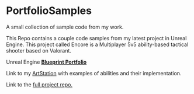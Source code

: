 # PortfolioSamples
A small collection of sample code from my work.

This Repo contains a couple code samples from my latest project in Unreal Engine.
This project called Encore is a Multiplayer 5v5 ability-based tactical shooter based on Valorant.

Unreal Engine **[Blueprint Portfolio](https://blueprintue.com/profile/justinhelmer/)**

Link to my [ArtStation](https://www.artstation.com/jrocks22) with examples of abilities and their implementation.

Link to the [full project repo.](https://github.com/JustinAHelmer/Encore)
